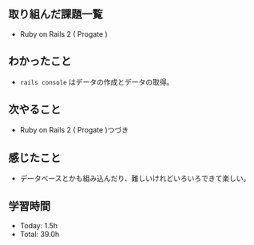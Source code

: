 ## 取り組んだ課題一覧
- Ruby on Rails 2 ( Progate ) 
## わかったこと
- ```rails console``` はデータの作成とデータの取得。
## 次やること
- Ruby on Rails 2 ( Progate )つづき
## 感じたこと
- データベースとかも組み込んだり、難しいけれどいろいろできて楽しい。
## 学習時間
- Today: 1.5h
- Total: 39.0h
